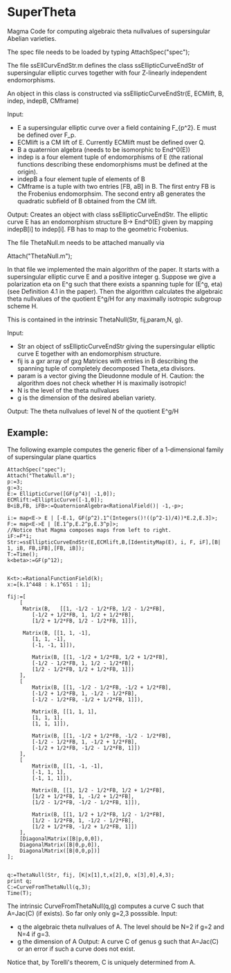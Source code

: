# SuperTheta
Magma Code for computing algebraic theta nullvalues of supersingular Abelian varieties.

The spec file needs to be loaded by typing
AttachSpec("spec");


The file ssEllCurvEndStr.m defines the class ssEllipticCurveEndStr of supersingular elliptic curves together with four Z-linearly independent endomorphisms.

An object in this class is constructed via ssEllipticCurveEndStr(E, ECMlift, B, indep, indepB, CMframe)

Input:

- E a supersingular elliptic curve over a field containing F_{p^2}. E must be defined over F_p.
- ECMlift is a CM lift of E. Currently ECMlift must be defined over Q.
- B a quaternion algebra (needs to be isomorphic to End^0(E))
- indep is a four element tuple of endomorphisms of E (the rational functions describing these endomorphisms must be defined at the origin).
- indepB a four element tuple of elements of B
- CMframe is a tuple with two entries [FB, aB] in B. The first entry FB is the Frobenius endomorphsim. The second entry aB generates the quadratic subfield of B obtained from the CM lift.

Output:
Creates an object with class ssEllipticCurveEndStr. The elliptic curve E has an endomorphism structure B-> End^0(E) given by mapping indepB[i] to indep[i]. FB has to map to the geometric Frobenius.

The file ThetaNull.m needs to be attached manually via

Attach("ThetaNull.m");

In that file we implemented the main algorithm of the paper. It starts with a supersingular elliptic curve E and a positive integer g. Suppose we give a polarization eta on E^g such that there exists a spanning tuple for (E^g, eta) (see Definition 4.1 in the paper). Then the algorithm calculates the algebraic theta nullvalues of the quotient E^g/H for any maximally isotropic subgroup scheme H.

This is contained in the intrinsic ThetaNull(Str, fij,param,N, g).

Input:
- Str an object of ssEllipticCurveEndStr giving the supersingular elliptic curve E together with an endomorphism structure.
-  fij is a gxr array of gxg Matrices with entries in B describing the spanning tuple of completely decomposed Theta_eta divisors.
- param is a vector giving the Dieudonne module of H. Caution: the algorithm does not check whether H is maximally isotropic!
- N is the level of the theta nullvalues
- g is the dimension of the desired abelian variety.


Output:
The theta nullvalues of level N of the quotient E^g/H


## Example:
The following example computes the generic fiber of a 1-dimensional family of supersingular plane quartics

```
AttachSpec("spec");
Attach("ThetaNull.m");
p:=3;
g:=3;
E:= EllipticCurve([GF(p^4)| -1,0]);
ECMlift:=EllipticCurve([-1,0]);
B<iB,FB, iFB>:=QuaternionAlgebra<RationalField()| -1,-p>;

i:= map<E-> E | [-E.1, GF(p^2).1^(Integers()!((p^2-1)/4))*E.2,E.3]>;
F:= map<E->E | [E.1^p,E.2^p,E.3^p]>;
//Notice that Magma composes maps from left to right.
iF:=F*i;
Str:=ssEllipticCurveEndStr(E,ECMlift,B,[IdentityMap(E), i, F, iF],[B| 1, iB, FB,iFB],[FB, iB]);
T:=Time();
k<beta>:=GF(p^12);


K<t>:=RationalFunctionField(k);
x:=[k.1^448 : k.1^651 : 1];

fij:=[
    [
     Matrix(B,   [[1, -1/2 - 1/2*FB, 1/2 - 1/2*FB],
        [-1/2 + 1/2*FB, 1, 1/2 + 1/2*FB],
        [1/2 + 1/2*FB, 1/2 - 1/2*FB, 1]]),

     Matrix(B, [[1, 1, -1],
        [1, 1, -1],
        [-1, -1, 1]]),

        Matrix(B, [[1, -1/2 + 1/2*FB, 1/2 + 1/2*FB],
        [-1/2 - 1/2*FB, 1, 1/2 - 1/2*FB],
        [1/2 - 1/2*FB, 1/2 + 1/2*FB, 1]])
    ],
    [
        Matrix(B, [[1, -1/2 - 1/2*FB, -1/2 + 1/2*FB],
        [-1/2 + 1/2*FB, 1, -1/2 - 1/2*FB],
        [-1/2 - 1/2*FB, -1/2 + 1/2*FB, 1]]),

        Matrix(B, [[1, 1, 1],
        [1, 1, 1],
        [1, 1, 1]]),

        Matrix(B, [[1, -1/2 + 1/2*FB, -1/2 - 1/2*FB],
        [-1/2 - 1/2*FB, 1, -1/2 + 1/2*FB],
        [-1/2 + 1/2*FB, -1/2 - 1/2*FB, 1]])
    ],
    [
        Matrix(B, [[1, -1, -1],
        [-1, 1, 1],
        [-1, 1, 1]]),

        Matrix(B, [[1, 1/2 - 1/2*FB, 1/2 + 1/2*FB],
        [1/2 + 1/2*FB, 1, -1/2 + 1/2*FB],
        [1/2 - 1/2*FB, -1/2 - 1/2*FB, 1]]),

        Matrix(B, [[1, 1/2 + 1/2*FB, 1/2 - 1/2*FB],
        [1/2 - 1/2*FB, 1, -1/2 - 1/2*FB],
        [1/2 + 1/2*FB, -1/2 + 1/2*FB, 1]])
    ], 
    [DiagonalMatrix([B|p,0,0]),
    DiagonalMatrix([B|0,p,0]),
    DiagonalMatrix([B|0,0,p])]
];


q:=ThetaNull(Str, fij, [K|x[1],t,x[2],0, x[3],0],4,3);
print q;
C:=CurveFromThetaNull(q,3);
Time(T);
```


The intrinsic CurveFromThetaNull(q,g) computes a curve C such that A=Jac(C) (if exists). So far only only g=2,3 posssible.
Input:
- q the algebraic theta nullvalues of A. The level should be N=2 if g=2 and N=4 if g=3.
- g the dimension of A
Output: A curve C of genus g such that A=Jac(C) or an error if such a curve does not exist.

Notice that, by Torelli's theorem, C is uniquely determined from A.


